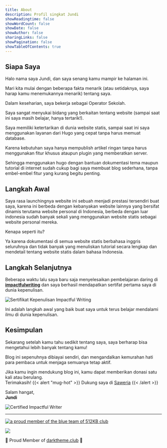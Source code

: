 ```yaml
---
title: About
description: Profil singkat Jundi
showReadingtime: false
showWordCount: false
showDate: false
showAuthor: false
sharingLinks: false
showPagination: false
showTableOfContents: true
---
```


## Siapa Saya

Halo nama saya Jundi, dan saya senang kamu mampir ke halaman ini.

Mari kita mulai dengan beberapa fakta menarik (atau setidaknya, saya harap kamu menemukannya menarik) tentang saya.

Dalam keseharian, saya bekerja sebagai Operator Sekolah.

Saya sangat menyukai bidang yang berkaitan tentang website (sampai saat ini saya masih belajar, hanya tertarik!).

Saya memiliki ketertarikan di dunia website statis, sampai saat ini saya menggunakan layanan dari Hugo yang cepat tanpa harus memuat database.

Karena kebutuhan saya hanya mempublish artikel ringan tanpa harus menggunakan fitur khusus ataupun plugin yang memberatkan server.

Sehingga menggunakan hugo dengan bantuan dokumentasi tema maupun tutorial di internet sudah cukup bagi saya membuat blog sederhana, tanpa embel-embel fitur yang kurang begitu penting.

## Langkah Awal

Saya rasa launchingnya website ini sebuah menjadi prestasi tersendiri buat saya, karena ini berbeda dengan kebanyakan website lainnya yang bersifat dinamis terutama website personal di Indonesia, berbeda dengan luar indonesia sudah banyak sekali yang menggunakan website statis sebagai website personal mereka.

Kenapa seperti itu?

Ya karena dokumentasi di semua website statis berbahasa inggris seluruhnya dan tidak banyak yang menuliskan tutorial secara lengkap dan mendetail tentang website statis dalam bahasa Indonesia.

## Langkah Selanjutnya

Beberapa waktu lalu saya baru saja menyelesaikan pembelajaran daring di **[impactfulwriting](https://certifiedimpactfulwriter.com)** dan saya berhasil mendapatkan sertifat pertama saya di dunia kepenulisan.

![Sertifikat Kepenulisan Impactful Writing](/img/about/Sertifikat-CIW-Batch-26.png)

Ini adalah langkah awal yang baik buat saya untuk terus belajar mendalami ilmu di dunia kepenulisan.

## Kesimpulan

Sekarang setelah kamu tahu sedikit tentang saya, saya berharap bisa mengetahui lebih banyak tentang kamu!

Blog ini sepenuhnya dibiayai sendiri, dan mengandalkan kemurahan hati para pembaca untuk menjaga semuanya tetap aktif.

Jika kamu ingin mendukung blog ini, kamu dapat memberikan donasi satu kali atau berulang.\
Terimakasih!
{{< alert "mug-hot" >}}
Dukung saya di [Saweria](https://saweria.co/jundimubarok)
{{< /alert >}}

Salam hangat,\
**Jundi**

<!DOCTYPE html>
<html lang="en">
<head>
    <meta charset="UTF-8">
    <meta name="viewport" content="width=device-width, initial-scale=1.0">
    <title>I'M Certified Impactful Writer</title>
    <style>
        img {
            max-width: 100%;
            height: auto;
        }
    </style>
</head>
<body>
    <a>
        <img src="https://www.impactfulwriting.com/wp-content/uploads/2024/05/CIW.png" alt="Certified Impactful Writer">
    </a>
</body>
</html>

---

<a href="https://512kb.club" target="_blank"><img src="https://512kb.club/assets/images/blue-team.svg" alt="a proud member of the blue team of 512KB club" /></a>

![](img/Written-By-Human-Not-By-AI-Badge-white.svg)

<p>👻 Proud Member of <a href="https://darktheme.club/">darktheme.club</a> 👻</p>
